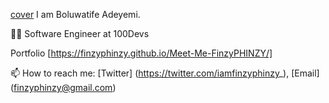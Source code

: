 


[cover](https://github.com/FinzyPHINZY/FinzyPHINZY/assets/102292855/a78845d0-ff73-4acd-83d8-fa42274f8d80)
 I am Boluwatife Adeyemi.

👨‍💻 Software Engineer at 100Devs

Portfolio [https://finzyphinzy.github.io/Meet-Me-FinzyPHINZY/]

📫 How to reach me: [Twitter] (https://twitter.com/iamfinzyphinzy_), [Email] (finzyphinzy@gmail.com)
